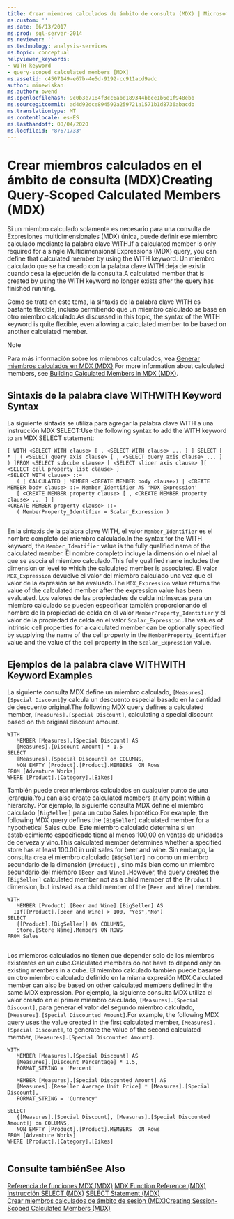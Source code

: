 ```yaml
---
title: Crear miembros calculados de ámbito de consulta (MDX) | Microsoft Docs
ms.custom: ''
ms.date: 06/13/2017
ms.prod: sql-server-2014
ms.reviewer: ''
ms.technology: analysis-services
ms.topic: conceptual
helpviewer_keywords:
- WITH keyword
- query-scoped calculated members [MDX]
ms.assetid: c4507149-e67b-4e5d-9192-cc911acd9adc
author: minewiskan
ms.author: owend
ms.openlocfilehash: 9c0b3e7184f3cc6abd189344bbce1b6e1f948ebb
ms.sourcegitcommit: ad4d92dce894592a259721a1571b1d8736abacdb
ms.translationtype: MT
ms.contentlocale: es-ES
ms.lasthandoff: 08/04/2020
ms.locfileid: "87671733"
---
```

# <a name="creating-query-scoped-calculated-members-mdx"></a><span data-ttu-id="5c587-102">Crear miembros calculados en el ámbito de consulta (MDX)</span><span class="sxs-lookup"><span data-stu-id="5c587-102">Creating Query-Scoped Calculated Members (MDX)</span></span>
  <span data-ttu-id="5c587-103">Si un miembro calculado solamente es necesario para una consulta de Expresiones multidimensionales (MDX) única, puede definir ese miembro calculado mediante la palabra clave WITH.</span><span class="sxs-lookup"><span data-stu-id="5c587-103">If a calculated member is only required for a single Multidimensional Expressions (MDX) query, you can define that calculated member by using the WITH keyword.</span></span> <span data-ttu-id="5c587-104">Un miembro calculado que se ha creado con la palabra clave WITH deja de existir cuando cesa la ejecución de la consulta.</span><span class="sxs-lookup"><span data-stu-id="5c587-104">A calculated member that is created by using the WITH keyword no longer exists after the query has finished running.</span></span>  
  
 <span data-ttu-id="5c587-105">Como se trata en este tema, la sintaxis de la palabra clave WITH es bastante flexible, incluso permitiendo que un miembro calculado se base en otro miembro calculado.</span><span class="sxs-lookup"><span data-stu-id="5c587-105">As discussed in this topic, the syntax of the WITH keyword is quite flexible, even allowing a calculated member to be based on another calculated member.</span></span>  
  
> [!NOTE]  
>  <span data-ttu-id="5c587-106">Para más información sobre los miembros calculados, vea [Generar miembros calculados en MDX &#40;MDX&#41;](mdx-calculated-members-building-calculated-members.md).</span><span class="sxs-lookup"><span data-stu-id="5c587-106">For more information about calculated members, see [Building Calculated Members in MDX &#40;MDX&#41;](mdx-calculated-members-building-calculated-members.md).</span></span>  
  
## <a name="with-keyword-syntax"></a><span data-ttu-id="5c587-107">Sintaxis de la palabra clave WITH</span><span class="sxs-lookup"><span data-stu-id="5c587-107">WITH Keyword Syntax</span></span>  
 <span data-ttu-id="5c587-108">La siguiente sintaxis se utiliza para agregar la palabra clave WITH a una instrucción MDX SELECT:</span><span class="sxs-lookup"><span data-stu-id="5c587-108">Use the following syntax to add the WITH keyword to an MDX SELECT statement:</span></span>  
  
```  
[ WITH <SELECT WITH clause> [ , <SELECT WITH clause> ... ] ] SELECT [ * | ( <SELECT query axis clause> [ , <SELECT query axis clause> ... ] ) ]FROM <SELECT subcube clause> [ <SELECT slicer axis clause> ][ <SELECT cell property list clause> ]  
<SELECT WITH clause> ::=  
   ( [ CALCULATED ] MEMBER <CREATE MEMBER body clause>) | <CREATE MEMBER body clause> ::= Member_Identifier AS 'MDX_Expression'  
   [ <CREATE MEMBER property clause> [ , <CREATE MEMBER property clause> ... ] ]  
<CREATE MEMBER property clause> ::=  
   ( MemberProperty_Identifier = Scalar_Expression )  
  
```  
  
 <span data-ttu-id="5c587-109">En la sintaxis de la palabra clave WITH, el valor `Member_Identifier` es el nombre completo del miembro calculado.</span><span class="sxs-lookup"><span data-stu-id="5c587-109">In the syntax for the WITH keyword, the `Member_Identifier` value is the fully qualified name of the calculated member.</span></span> <span data-ttu-id="5c587-110">El nombre completo incluye la dimensión o el nivel al que se asocia el miembro calculado.</span><span class="sxs-lookup"><span data-stu-id="5c587-110">This fully qualified name includes the dimension or level to which the calculated member is associated.</span></span> <span data-ttu-id="5c587-111">El valor `MDX_Expression` devuelve el valor del miembro calculado una vez que el valor de la expresión se ha evaluado.</span><span class="sxs-lookup"><span data-stu-id="5c587-111">The `MDX_Expression` value returns the value of the calculated member after the expression value has been evaluated.</span></span> <span data-ttu-id="5c587-112">Los valores de las propiedades de celda intrínsecas para un miembro calculado se pueden especificar también proporcionando el nombre de la propiedad de celda en el valor `MemberProperty_Identifier` y el valor de la propiedad de celda en el valor `Scalar_Expression` .</span><span class="sxs-lookup"><span data-stu-id="5c587-112">The values of intrinsic cell properties for a calculated member can be optionally specified by supplying the name of the cell property in the `MemberProperty_Identifier` value and the value of the cell property in the `Scalar_Expression` value.</span></span>  
  
## <a name="with-keyword-examples"></a><span data-ttu-id="5c587-113">Ejemplos de la palabra clave WITH</span><span class="sxs-lookup"><span data-stu-id="5c587-113">WITH Keyword Examples</span></span>  
 <span data-ttu-id="5c587-114">La siguiente consulta MDX define un miembro calculado, `[Measures].[Special Discount]`y calcula un descuento especial basado en la cantidad de descuento original.</span><span class="sxs-lookup"><span data-stu-id="5c587-114">The following MDX query defines a calculated member, `[Measures].[Special Discount]`, calculating a special discount based on the original discount amount.</span></span>  
  
```  
WITH   
   MEMBER [Measures].[Special Discount] AS  
   [Measures].[Discount Amount] * 1.5  
SELECT   
   [Measures].[Special Discount] on COLUMNS,  
   NON EMPTY [Product].[Product].MEMBERS  ON Rows  
FROM [Adventure Works]  
WHERE [Product].[Category].[Bikes]  
```  
  
 <span data-ttu-id="5c587-115">También puede crear miembros calculados en cualquier punto de una jerarquía.</span><span class="sxs-lookup"><span data-stu-id="5c587-115">You can also create calculated members at any point within a hierarchy.</span></span> <span data-ttu-id="5c587-116">Por ejemplo, la siguiente consulta MDX define el miembro calculado `[BigSeller]` para un cubo Sales hipotético.</span><span class="sxs-lookup"><span data-stu-id="5c587-116">For example, the following MDX query defines the `[BigSeller]` calculated member for a hypothetical Sales cube.</span></span> <span data-ttu-id="5c587-117">Este miembro calculado determina si un establecimiento especificado tiene al menos 100,00 en ventas de unidades de cerveza y vino.</span><span class="sxs-lookup"><span data-stu-id="5c587-117">This calculated member determines whether a specified store has at least 100.00 in unit sales for beer and wine.</span></span> <span data-ttu-id="5c587-118">Sin embargo, la consulta crea el miembro calculado `[BigSeller]` no como un miembro secundario de la dimensión `[Product]` , sino más bien como un miembro secundario del miembro `[Beer and Wine]` .</span><span class="sxs-lookup"><span data-stu-id="5c587-118">However, the query creates the `[BigSeller]` calculated member not as a child member of the `[Product]` dimension, but instead as a child member of the `[Beer and Wine]` member.</span></span>  
  
```  
WITH   
   MEMBER [Product].[Beer and Wine].[BigSeller] AS  
  IIf([Product].[Beer and Wine] > 100, "Yes","No")  
SELECT  
   {[Product].[BigSeller]} ON COLUMNS,  
   Store.[Store Name].Members ON ROWS  
FROM Sales  
  
```  
  
 <span data-ttu-id="5c587-119">Los miembros calculados no tienen que depender solo de los miembros existentes en un cubo.</span><span class="sxs-lookup"><span data-stu-id="5c587-119">Calculated members do not have to depend only on existing members in a cube.</span></span> <span data-ttu-id="5c587-120">El miembro calculado también puede basarse en otro miembro calculado definido en la misma expresión MDX.</span><span class="sxs-lookup"><span data-stu-id="5c587-120">Calculated member can also be based on other calculated members defined in the same MDX expression.</span></span> <span data-ttu-id="5c587-121">Por ejemplo, la siguiente consulta MDX utiliza el valor creado en el primer miembro calculado, `[Measures].[Special Discount]`, para generar el valor del segundo miembro calculado, `[Measures].[Special Discounted Amount]`.</span><span class="sxs-lookup"><span data-stu-id="5c587-121">For example, the following MDX query uses the value created in the first calculated member, `[Measures].[Special Discount]`, to generate the value of the second calculated member, `[Measures].[Special Discounted Amount]`.</span></span>  
  
```  
WITH   
   MEMBER [Measures].[Special Discount] AS  
   [Measures].[Discount Percentage] * 1.5,   
   FORMAT_STRING = 'Percent'  
  
   MEMBER [Measures].[Special Discounted Amount] AS  
   [Measures].[Reseller Average Unit Price] * [Measures].[Special Discount],   
   FORMAT_STRING = 'Currency'  
  
SELECT   
   {[Measures].[Special Discount], [Measures].[Special Discounted Amount]} on COLUMNS,  
   NON EMPTY [Product].[Product].MEMBERS  ON Rows  
FROM [Adventure Works]  
WHERE [Product].[Category].[Bikes]  
  
```  
  
## <a name="see-also"></a><span data-ttu-id="5c587-122">Consulte también</span><span class="sxs-lookup"><span data-stu-id="5c587-122">See Also</span></span>  
 <span data-ttu-id="5c587-123">[Referencia de funciones MDX &#40;MDX&#41;](/sql/mdx/mdx-function-reference-mdx) </span><span class="sxs-lookup"><span data-stu-id="5c587-123">[MDX Function Reference &#40;MDX&#41;](/sql/mdx/mdx-function-reference-mdx) </span></span>  
 <span data-ttu-id="5c587-124">[Instrucción SELECT &#40;MDX&#41;](/sql/mdx/mdx-data-manipulation-select) </span><span class="sxs-lookup"><span data-stu-id="5c587-124">[SELECT Statement &#40;MDX&#41;](/sql/mdx/mdx-data-manipulation-select) </span></span>  
 [<span data-ttu-id="5c587-125">Crear miembros calculados de ámbito de sesión &#40;MDX&#41;</span><span class="sxs-lookup"><span data-stu-id="5c587-125">Creating Session-Scoped Calculated Members &#40;MDX&#41;</span></span>](mdx-calculated-members-session-scoped-calculated-members.md)  
  
  
